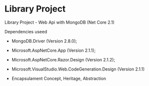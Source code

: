 # Library Project
Library Project - Web Api with MongoDB (Net Core 2.1)

Dependencies useed 
- MongoDB.Driver (Version 2.8.0);
- Microsoft.AspNetCore.App (Version 2.1.1);
- Microsoft.AspNetCore.Razor.Design (Version 2.1.2);
- Microsoft.VisualStudio.Web.CodeGeneration.Design (Version 2.1.1)

- Encapsulament Concept, Heritage, Abstraction 
